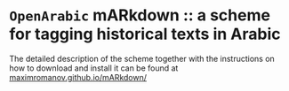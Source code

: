# `OpenArabic` mARkdown :: a scheme for tagging historical texts in Arabic

The detailed description of the scheme together with the instructions on how to download and install it can be found at [maximromanov.github.io/mARkdown/](http://maximromanov.github.io/mARkdown/)
